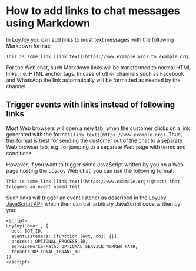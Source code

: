# How to add links to chat messages using Markdown

In LoyJoy you can add links to most text messages with the following Markdown format:

```
This is some link [link text](https://www.example.org) to example.org.
```

For the Web chat, such Markdown links will be transformed to normal HTML links, i.e. HTML anchor tags. In case of other channels such as Facebook and WhatsApp the link automatically will be formatted as needed by the channel.


## Trigger events with links instead of following links

Most Web browsers will open a new tab, when the customer clicks on a link generated with the format `[link text](https://www.example.org)`. Thus, this format is best for sending the customer out of the chat to a separate Web browser tab, e.g. for jumping to a separate Web page with terms and conditions.

However, if you want to trigger some JavaScript written by you on a Web page hosting the LoyJoy Web chat, you can use the following format:

```
This is some link [link text](https://www.example.org)(@test) that triggers an event named test.
```

Such links will trigger an event listener as described in the LoyJoy [JavaScript API](documentation/JAVASCRIPT_API.md), which then can call arbitrary JavaScript code written by you:

```
<script>
LoyJoy('boot', {
  bot: BOT_ID,
  eventListeners: [function (evt, obj) {}],
  process: OPTIONAL_PROCESS_ID,
  serviceWorkerPath: OPTIONAL_SERVICE_WORKER_PATH,
  tenant: OPTIONAL_TENANT_ID
})
</script>
```
